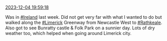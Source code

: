 [2023-12-04 19:59:18](https://mstdn.social/@hill_wanderer/111523919168907590)

Was in <a href="https://mstdn.social/tags/Ireland" class="mention hashtag" rel="tag">#Ireland</a> last week. Did not get very far with what I wanted to do but walked along the <a href="https://mstdn.social/tags/Limerick" class="mention hashtag" rel="tag">#Limerick</a> Greenway from Newcastle West to <a href="https://mstdn.social/tags/Rathkeale" class="mention hashtag" rel="tag">#Rathkeale</a>. Also got to see Bunratty castle &amp; Folk Park on a sunnier day. Lots of dry weather too, which helped when going around Limerick city.